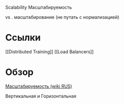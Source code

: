 
Scalability
Масштабируемость

vs . масштабирование (не путать с нормализацией)

# Ссылки

[[Distributed Training]]
[[Load Balancers]]
# Обзор

[Масштабируемость (wiki RUS)](https://ru.wikipedia.org/wiki/%D0%9C%D0%B0%D1%81%D1%88%D1%82%D0%B0%D0%B1%D0%B8%D1%80%D1%83%D0%B5%D0%BC%D0%BE%D1%81%D1%82%D1%8C)

Вертикальная и Горизонтальная

